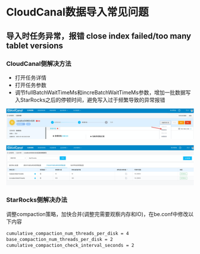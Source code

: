 # CloudCanal数据导入常见问题

## 导入时任务异常，报错 close index failed/too many tablet versions

### CloudCanal侧解决方法

- 打开任务详情
- 打开任务参数
- 调节fullBatchWaitTimeMs和increBatchWaitTimeMs参数，增加一批数据写入StarRocks之后的停顿时间，避免写入过于频繁导致的异常报错

![image.png](../../assets/cloudcanal/faq_1.png)

![image.png](../../assets/cloudcanal/faq_2.png)

### StarRocks侧解决办法

调整compaction策略，加快合并(调整完需要观察内存和IO)，在be.conf中修改以下内容

```properties
cumulative_compaction_num_threads_per_disk = 4
base_compaction_num_threads_per_disk = 2
cumulative_compaction_check_interval_seconds = 2
```

